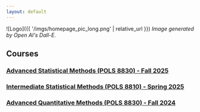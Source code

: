 ```yaml
---
layout: default
---
```


![Logo]({{ '/imgs/homepage_pic_long.png' | relative_url }})
*Image generated by Open AI's Dall-E.*

## Courses 
### [Advanced Statistical Methods (POLS 8830) - Fall 2025](docs/8830_fall25.md)
### [Intermediate Statistical Methods (POLS 8810) - Spring 2025](docs/8810_spring25.md)
### [Advanced Quantitative Methods (POLS 8830) - Fall 2024](docs/8830_fall24.md)
